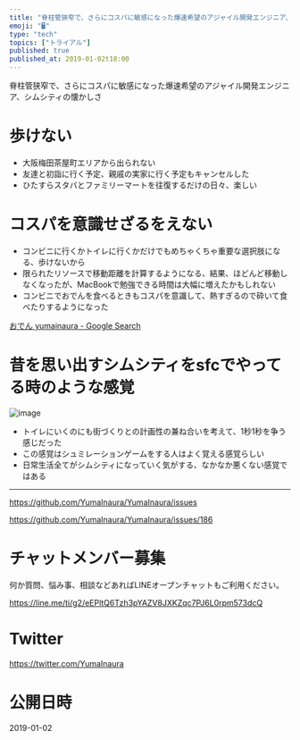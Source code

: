 ```yaml
---
title: "脊柱管狭窄で、さらにコスパに敏感になった爆速希望のアジャイル開発エンジニア、シムシティの懐かしさ"
emoji: "🖥"
type: "tech"
topics: ["トライアル"]
published: true
published_at: 2019-01-02t18:00
---
```


脊柱管狭窄で、さらにコスパに敏感になった爆速希望のアジャイル開発エンジニア、シムシティの懐かしさ

# 歩けない

- 大阪梅田茶屋町エリアから出られない
- 友達と初詣に行く予定、親戚の実家に行く予定もキャンセルした
- ひたすらスタバとファミリーマートを往復するだけの日々、楽しい

# コスパを意識せざるをえない

- コンビニに行くかトイレに行くかだけでもめちゃくちゃ重要な選択肢になる、歩けないから
- 限られたリソースで移動距離を計算するようになる、結果、ほどんど移動しなくなったが、MacBookで勉強できる時間は大幅に増えたかもしれない
- コンビニでおでんを食べるときもコスパを意識して、熱すぎるので砕いて食べたりするようになった

[おでん yumainaura - Google Search](https://www.google.com/search?q=%E3%81%8A%E3%81%A7%E3%82%93+yumainaura&oq=%E3%81%8A%E3%81%A7%E3%82%93+yumainaura+&aqs=chrome..69i57j69i60l2.2762j0j7&sourceid=chrome&ie=UTF-8)

# 昔を思い出すシムシティをsfcでやってる時のような感覚

![image](https://user-images.githubusercontent.com/13635059/50585397-158f6080-0eb8-11e9-84ff-2c4e48cb0871.png)


- トイレにいくのにも街づくりとの計画性の兼ね合いを考えて、1秒1秒を争う感じだった
- この感覚はシュミレーションゲームをする人はよく覚える感覚らしい
- 日常生活全てがシムシティになっていく気がする、なかなか悪くない感覚ではある


---

https://github.com/YumaInaura/YumaInaura/issues

https://github.com/YumaInaura/YumaInaura/issues/186








<!-- Update From Qiita API -->

# チャットメンバー募集


何か質問、悩み事、相談などあればLINEオープンチャットもご利用ください。

https://line.me/ti/g2/eEPltQ6Tzh3pYAZV8JXKZqc7PJ6L0rpm573dcQ





# Twitter


https://twitter.com/YumaInaura


<!-- Update From Qiita API -->



# 公開日時

2019-01-02
